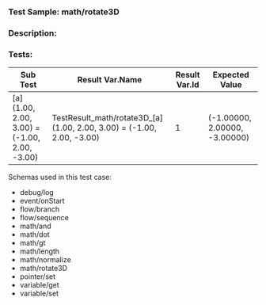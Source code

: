 ### **Test Sample:** math/rotate3D
### **Description:** 

### Tests:
| Sub Test | Result Var.Name | Result Var.Id | Expected Value
| ----------- | ----------- | ----------- |----------- |
| [a] (1.00, 2.00, 3.00) = (-1.00, 2.00, -3.00) | TestResult_math/rotate3D_[a] (1.00, 2.00, 3.00) = (-1.00, 2.00, -3.00) | 1 | (-1.00000, 2.00000, -3.00000)

Schemas used in this test case:
- debug/log
- event/onStart
- flow/branch
- flow/sequence
- math/and
- math/dot
- math/gt
- math/length
- math/normalize
- math/rotate3D
- pointer/set
- variable/get
- variable/set
